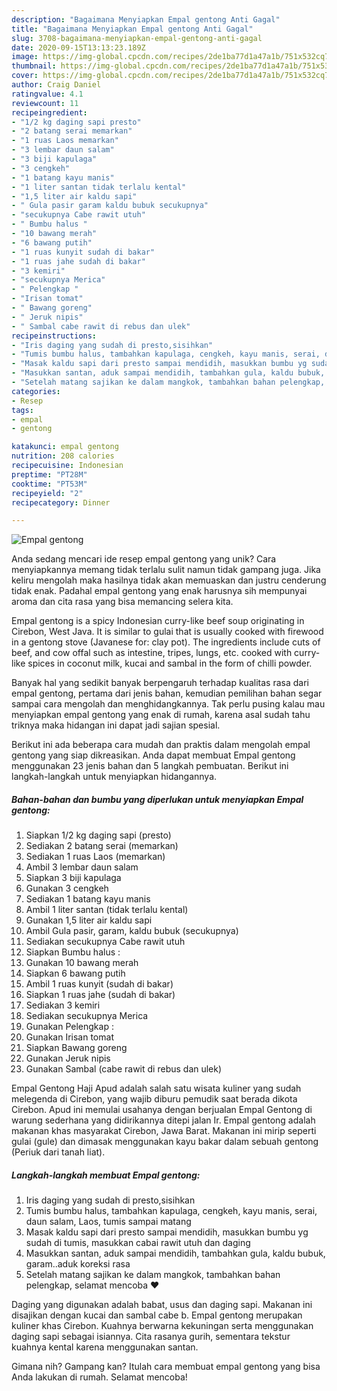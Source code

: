 ```yaml
---
description: "Bagaimana Menyiapkan Empal gentong Anti Gagal"
title: "Bagaimana Menyiapkan Empal gentong Anti Gagal"
slug: 3708-bagaimana-menyiapkan-empal-gentong-anti-gagal
date: 2020-09-15T13:13:23.189Z
image: https://img-global.cpcdn.com/recipes/2de1ba77d1a47a1b/751x532cq70/empal-gentong-foto-resep-utama.jpg
thumbnail: https://img-global.cpcdn.com/recipes/2de1ba77d1a47a1b/751x532cq70/empal-gentong-foto-resep-utama.jpg
cover: https://img-global.cpcdn.com/recipes/2de1ba77d1a47a1b/751x532cq70/empal-gentong-foto-resep-utama.jpg
author: Craig Daniel
ratingvalue: 4.1
reviewcount: 11
recipeingredient:
- "1/2 kg daging sapi presto"
- "2 batang serai memarkan"
- "1 ruas Laos memarkan"
- "3 lembar daun salam"
- "3 biji kapulaga"
- "3 cengkeh"
- "1 batang kayu manis"
- "1 liter santan tidak terlalu kental"
- "1,5 liter air kaldu sapi"
- " Gula pasir garam kaldu bubuk secukupnya"
- "secukupnya Cabe rawit utuh"
- " Bumbu halus "
- "10 bawang merah"
- "6 bawang putih"
- "1 ruas kunyit sudah di bakar"
- "1 ruas jahe sudah di bakar"
- "3 kemiri"
- "secukupnya Merica"
- " Pelengkap "
- "Irisan tomat"
- " Bawang goreng"
- " Jeruk nipis"
- " Sambal cabe rawit di rebus dan ulek"
recipeinstructions:
- "Iris daging yang sudah di presto,sisihkan"
- "Tumis bumbu halus, tambahkan kapulaga, cengkeh, kayu manis, serai, daun salam, Laos, tumis sampai matang"
- "Masak kaldu sapi dari presto sampai mendidih, masukkan bumbu yg sudah di tumis, masukkan cabai rawit utuh dan daging"
- "Masukkan santan, aduk sampai mendidih, tambahkan gula, kaldu bubuk, garam..aduk koreksi rasa"
- "Setelah matang sajikan ke dalam mangkok, tambahkan bahan pelengkap, selamat mencoba ❤"
categories:
- Resep
tags:
- empal
- gentong

katakunci: empal gentong 
nutrition: 208 calories
recipecuisine: Indonesian
preptime: "PT28M"
cooktime: "PT53M"
recipeyield: "2"
recipecategory: Dinner

---
```



![Empal gentong](https://img-global.cpcdn.com/recipes/2de1ba77d1a47a1b/751x532cq70/empal-gentong-foto-resep-utama.jpg)

Anda sedang mencari ide resep empal gentong yang unik? Cara menyiapkannya memang tidak terlalu sulit namun tidak gampang juga. Jika keliru mengolah maka hasilnya tidak akan memuaskan dan justru cenderung tidak enak. Padahal empal gentong yang enak harusnya sih mempunyai aroma dan cita rasa yang bisa memancing selera kita.

Empal gentong is a spicy Indonesian curry-like beef soup originating in Cirebon, West Java. It is similar to gulai that is usually cooked with firewood in a gentong stove (Javanese for: clay pot). The ingredients include cuts of beef, and cow offal such as intestine, tripes, lungs, etc. cooked with curry-like spices in coconut milk, kucai and sambal in the form of chilli powder.

Banyak hal yang sedikit banyak berpengaruh terhadap kualitas rasa dari empal gentong, pertama dari jenis bahan, kemudian pemilihan bahan segar sampai cara mengolah dan menghidangkannya. Tak perlu pusing kalau mau menyiapkan empal gentong yang enak di rumah, karena asal sudah tahu triknya maka hidangan ini dapat jadi sajian spesial.


Berikut ini ada beberapa cara mudah dan praktis dalam mengolah empal gentong yang siap dikreasikan. Anda dapat membuat Empal gentong menggunakan 23 jenis bahan dan 5 langkah pembuatan. Berikut ini langkah-langkah untuk menyiapkan hidangannya.

<!--inarticleads1-->

##### Bahan-bahan dan bumbu yang diperlukan untuk menyiapkan Empal gentong:

1. Siapkan 1/2 kg daging sapi (presto)
1. Sediakan 2 batang serai (memarkan)
1. Sediakan 1 ruas Laos (memarkan)
1. Ambil 3 lembar daun salam
1. Siapkan 3 biji kapulaga
1. Gunakan 3 cengkeh
1. Sediakan 1 batang kayu manis
1. Ambil 1 liter santan (tidak terlalu kental)
1. Gunakan 1,5 liter air kaldu sapi
1. Ambil  Gula pasir, garam, kaldu bubuk (secukupnya)
1. Sediakan secukupnya Cabe rawit utuh
1. Siapkan  Bumbu halus :
1. Gunakan 10 bawang merah
1. Siapkan 6 bawang putih
1. Ambil 1 ruas kunyit (sudah di bakar)
1. Siapkan 1 ruas jahe (sudah di bakar)
1. Sediakan 3 kemiri
1. Sediakan secukupnya Merica
1. Gunakan  Pelengkap :
1. Gunakan Irisan tomat
1. Siapkan  Bawang goreng
1. Gunakan  Jeruk nipis
1. Gunakan  Sambal (cabe rawit di rebus dan ulek)


Empal Gentong Haji Apud adalah salah satu wisata kuliner yang sudah melegenda di Cirebon, yang wajib diburu pemudik saat berada dikota Cirebon. Apud ini memulai usahanya dengan berjualan Empal Gentong di warung sederhana yang didirikannya ditepi jalan Ir. Empal gentong adalah makanan khas masyarakat Cirebon, Jawa Barat. Makanan ini mirip seperti gulai (gule) dan dimasak menggunakan kayu bakar dalam sebuah gentong (Periuk dari tanah liat). 

<!--inarticleads2-->

##### Langkah-langkah membuat Empal gentong:

1. Iris daging yang sudah di presto,sisihkan
1. Tumis bumbu halus, tambahkan kapulaga, cengkeh, kayu manis, serai, daun salam, Laos, tumis sampai matang
1. Masak kaldu sapi dari presto sampai mendidih, masukkan bumbu yg sudah di tumis, masukkan cabai rawit utuh dan daging
1. Masukkan santan, aduk sampai mendidih, tambahkan gula, kaldu bubuk, garam..aduk koreksi rasa
1. Setelah matang sajikan ke dalam mangkok, tambahkan bahan pelengkap, selamat mencoba ❤


Daging yang digunakan adalah babat, usus dan daging sapi. Makanan ini disajikan dengan kucai dan sambal cabe b. Empal gentong merupakan kuliner khas Cirebon. Kuahnya berwarna kekuningan serta menggunakan daging sapi sebagai isiannya. Cita rasanya gurih, sementara tekstur kuahnya kental karena menggunakan santan. 

Gimana nih? Gampang kan? Itulah cara membuat empal gentong yang bisa Anda lakukan di rumah. Selamat mencoba!
